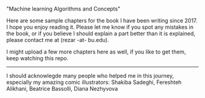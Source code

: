 "Machine learning Algorithms and Concepts"

Here are some sample chapters for the book I have been writing since 2017. I hope you enjoy reading it. Please let me know if you spot any mistakes in the book, or if you believe I should explain a part better than it is explained, please contact me at (rezar -at- bu.edu).

I might upload a few more chapters here as well, if you like to get them, keep watching this repo. 

---------------------------------
I should acknowlegde many people who helped me in this journey, especially my amazing comic illustrators: Shakiba Sadeghi, Fereshteh Alikhani, Beatrice Bassolli, Diana Nezhyvova
